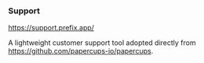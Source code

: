 ### Support

https://support.prefix.app/

A lightweight customer support tool adopted directly from https://github.com/papercups-io/papercups.
